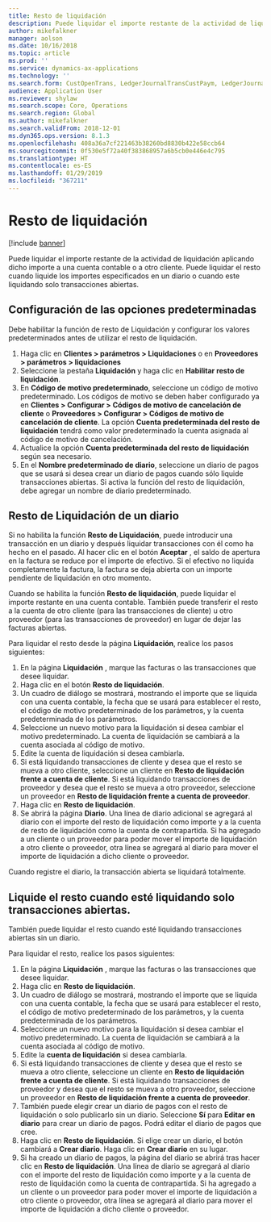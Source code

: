 ```yaml
---
title: Resto de liquidación
description: Puede liquidar el importe restante de la actividad de liquidación aplicando dicho importe a una cuenta contable.
author: mikefalkner
manager: aolson
ms.date: 10/16/2018
ms.topic: article
ms.prod: ''
ms.service: dynamics-ax-applications
ms.technology: ''
ms.search.form: CustOpenTrans, LedgerJournalTransCustPaym, LedgerJournalTransVendPaym, VendOpenTrans
audience: Application User
ms.reviewer: shylaw
ms.search.scope: Core, Operations
ms.search.region: Global
ms.author: mikefalkner
ms.search.validFrom: 2018-12-01
ms.dyn365.ops.version: 8.1.3
ms.openlocfilehash: 408a36a7cf221463b38260bd8830b422e58ccb64
ms.sourcegitcommit: 0f530e5f72a40f383868957a6b5cb0e446e4c795
ms.translationtype: HT
ms.contentlocale: es-ES
ms.lasthandoff: 01/29/2019
ms.locfileid: "367211"
---
```

# <a name="settle-remainder"></a>Resto de liquidación

[!include [banner](../includes/banner.md)]

Puede liquidar el importe restante de la actividad de liquidación aplicando dicho importe a una cuenta contable o a otro cliente. Puede liquidar el resto cuando liquide los importes especificados en un diario o cuando este liquidando solo transacciones abiertas.

## <a name="setting-up-defaults"></a>Configuración de las opciones predeterminadas 
Debe habilitar la función de resto de Liquidación y configurar los valores predeterminados antes de utilizar el resto de liquidación.

1)  Haga clic en **Clientes > parámetros > Liquidaciones** o en **Proveedores > parámetros > liquidaciones**
2)  Seleccione la pestaña **Liquidación** y haga clic en **Habilitar resto de liquidación**.
3)  En **Código de motivo predeterminado**, seleccione un código de motivo predeterminado. Los códigos de motivo se deben haber configurado ya en **Clientes > Configurar > Códigos de motivo de cancelación de cliente** o **Proveedores > Configurar > Códigos de motivo de cancelación de cliente**. La opción **Cuenta predeterminada del resto de liquidación** tendrá como valor predeterminado la cuenta asignada al código de motivo de cancelación.
3)  Actualice la opción **Cuenta predeterminada del resto de liquidación** según sea necesario.
4)  En el **Nombre predeterminado de diario**, seleccione un diario de pagos que se usará si desea crear un diario de pagos cuando sólo liquide transacciones abiertas. Si activa la función del resto de liquidación, debe agregar un nombre de diario predeterminado.

## <a name="settle-remainder-from-a-journal"></a>Resto de Liquidación de un diario
Si no habilita la función **Resto de Liquidación**, puede introducir una transacción en un diario y después liquidar transacciones con él como ha hecho en el pasado. Al hacer clic en el botón **Aceptar** , el saldo de apertura en la factura se reduce por el importe de efectivo. Si el efectivo no liquida completamente la factura, la factura se deja abierta con un importe pendiente de liquidación en otro momento.

Cuando se habilita la función **Resto de liquidación**, puede liquidar el importe restante en una cuenta contable. También puede transferir el resto a la cuenta de otro cliente (para las transacciones de cliente) u otro proveedor (para las transacciones de proveedor) en lugar de dejar las facturas abiertas. 

Para liquidar el resto desde la página **Liquidación**, realice los pasos siguientes:

1)  En la página **Liquidación** , marque las facturas o las transacciones que desee liquidar.
2)  Haga clic en el botón **Resto de liquidación**.
3)  Un cuadro de diálogo se mostrará, mostrando el importe que se liquida con una cuenta contable, la fecha que se usará para establecer el resto, el código de motivo predeterminado de los parámetros, y la cuenta predeterminada de los parámetros. 
4)  Seleccione un nuevo motivo para la liquidación si desea cambiar el motivo predeterminado. La cuenta de liquidación se cambiará a la cuenta asociada al código de motivo.
5)  Edite la cuenta de liquidación si desea cambiarla.
6)  Si está liquidando transacciones de cliente y desea que el resto se mueva a otro cliente, seleccione un cliente en **Resto de liquidación frente a cuenta de cliente**. Si está liquidando transacciones de proveedor y desea que el resto se mueva a otro proveedor, seleccione un proveedor en **Resto de liquidación frente a cuenta de proveedor**.
6)  Haga clic en **Resto de liquidación**.
7)  Se abrirá la página **Diario**. Una línea de diario adicional se agregará al diario con el importe del resto de liquidación como importe y a la cuenta de resto de liquidación como la cuenta de contrapartida. Si ha agregado a un cliente o un proveedor para poder mover el importe de liquidación a otro cliente o proveedor, otra línea se agregará al diario para mover el importe de liquidación a dicho cliente o proveedor.

Cuando registre el diario, la transacción abierta se liquidará totalmente. 

## <a name="settle-remainder-when-you-are-only-settling-open-transactions"></a>Liquide el resto cuando esté liquidando solo transacciones abiertas.
También puede liquidar el resto cuando esté liquidando transacciones abiertas sin un diario.

Para liquidar el resto, realice los pasos siguientes:

1)  En la página **Liquidación** , marque las facturas o las transacciones que desee liquidar.
2)  Haga clic en **Resto de liquidación**.
3)  Un cuadro de diálogo se mostrará, mostrando el importe que se liquida con una cuenta contable, la fecha que se usará para establecer el resto, el código de motivo predeterminado de los parámetros, y la cuenta predeterminada de los parámetros. 
4)  Seleccione un nuevo motivo para la liquidación si desea cambiar el motivo predeterminado. La cuenta de liquidación se cambiará a la cuenta asociada al código de motivo.
5)  Edite la **cuenta de liquidación** si desea cambiarla.
6)  Si está liquidando transacciones de cliente y desea que el resto se mueva a otro cliente, seleccione un cliente en **Resto de liquidación frente a cuenta de cliente**. Si está liquidando transacciones de proveedor y desea que el resto se mueva a otro proveedor, seleccione un proveedor en **Resto de liquidación frente a cuenta de proveedor**.
7)  También puede elegir crear un diario de pagos con el resto de liquidación o solo publicarlo sin un diario. Seleccione **Sí** para **Editar en diario** para crear un diario de pagos. Podrá editar el diario de pagos que cree.
8)  Haga clic en **Resto de liquidación**. Si elige crear un diario, el botón cambiará a **Crear diario**. Haga clic en **Crear diario** en su lugar.
9)  Si ha creado un diario de pagos, la página del diario se abrirá tras hacer clic en **Resto de liquidación**. Una línea de diario se agregará al diario con el importe del resto de liquidación como importe y a la cuenta de resto de liquidación como la cuenta de contrapartida. Si ha agregado a un cliente o un proveedor para poder mover el importe de liquidación a otro cliente o proveedor, otra línea se agregará al diario para mover el importe de liquidación a dicho cliente o proveedor.
